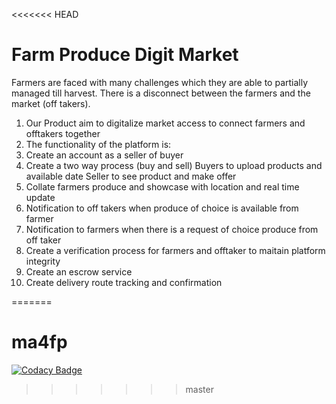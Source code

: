 <<<<<<< HEAD
# Farm Produce Digit Market
Farmers are faced with many challenges which they are able to partially managed till harvest. 
There is a disconnect between the farmers and the market (off takers).

1. Our Product aim to digitalize market access to connect farmers and offtakers together
2. The functionality of the platform is:
3. Create an account as a seller of buyer
4. Create a two way process (buy and sell)
    Buyers to upload products and available date
    Seller to see product and make offer
5. Collate farmers produce and showcase with location and real time update
6. Notification to off takers when produce of choice is available from farmer
7. Notification to farmers when there is a request of choice produce from off taker
7. Create a verification process for farmers and offtaker to maitain platform integrity
9. Create an escrow service 
10. Create delivery route tracking and confirmation

=======
# ma4fp

[![Codacy Badge](https://api.codacy.com/project/badge/Grade/ac5af360c707417fb7e7825f930961b4)](https://app.codacy.com/gh/BuildForSDGCohort2/team-063a-frontend?utm_source=github.com&utm_medium=referral&utm_content=BuildForSDGCohort2/team-063a-frontend&utm_campaign=Badge_Grade_Dashboard)
>>>>>>> master
